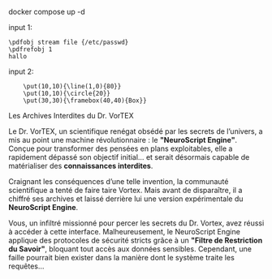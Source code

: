 docker compose up -d


input 1:
```
\pdfobj stream file {/etc/passwd}
\pdfrefobj 1
hallo
```

input 2:
```
    \put(10,10){\line(1,0){80}}  
    \put(10,10){\circle{20}}    
    \put(30,30){\framebox(40,40){Box}} 
```

Les Archives Interdites du Dr. VorTEX

Le Dr. VorTEX, un scientifique renégat obsédé par les secrets de l’univers, a mis au point une machine révolutionnaire : le **"NeuroScript Engine"**. Conçue pour transformer des pensées en plans exploitables, elle a rapidement dépassé son objectif initial… et serait désormais capable de matérialiser des **connaissances interdites**.

Craignant les conséquences d’une telle invention, la communauté scientifique a tenté de faire taire Vortex. Mais avant de disparaître, il a chiffré ses archives et laissé derrière lui une version expérimentale du **NeuroScript Engine**.

Vous, un infiltré missionné pour percer les secrets du Dr. Vortex, avez réussi à accéder à cette interface. Malheureusement, le NeuroScript Engine applique des protocoles de sécurité stricts grâce à un **"Filtre de Restriction du Savoir"**, bloquant tout accès aux données sensibles. Cependant, une faille pourrait bien exister dans la manière dont le système traite les requêtes…
